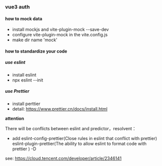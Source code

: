 ### vue3 auth

#### how to mock data

- install mockjs and vite-plugin-mock --save-dev
- configure vite-plugin-mock in the vite.config.js
- make dir name 'mock'

#### how to standardize your code

##### use eslint

- install eslint
- npx eslint --init

##### use Prettier

- install perttier
- detail: https://www.prettier.cn/docs/install.html

**attention**

There will be conflicts between eslint and predictor，resolvent：

- add eslint-config-prettier(Close rules in eslint that conflict with prettier) eslint-plugin-prettier(The ability to allow eslint to format code with prettier
  ) -D

see: https://cloud.tencent.com/developer/article/2346141
